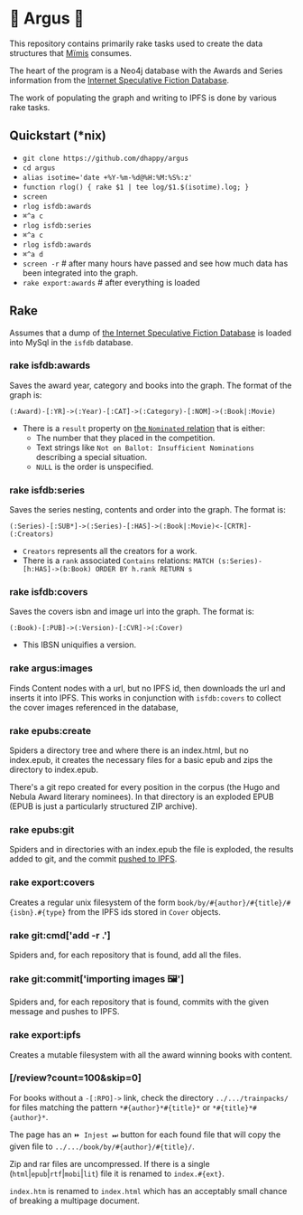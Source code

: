 # 🦚 Argus 🦚

This repository contains primarily rake tasks used to create the data structures that [Mïmis](//github.com/dhappy/mimis) consumes.

The heart of the program is a Neo4j database with the Awards and Series information from the [Internet Speculative Fiction Database](//isfdb.org).

The work of populating the graph and writing to IPFS is done by various rake tasks.

## Quickstart (*nix)

* `git clone https://github.com/dhappy/argus`
* `cd argus`
* `alias isotime='date +%Y-%m-%d@%H:%M:%S%:z'`
* `function rlog() { rake $1 | tee log/$1.$(isotime).log; }`
* `screen`
* `rlog isfdb:awards`
* `⌘^a c`
* `rlog isfdb:series`
* `⌘^a c`
* `rlog isfdb:awards`
* `⌘^a d`
* `screen -r` # after many hours have passed and see how much data has been integrated into the graph.
* `rake export:awards` # after everything is loaded

## Rake

Assumes that a dump of [the Internet Speculative Fiction Database](http://www.isfdb.org/wiki/index.php/ISFDB_Downloads) is loaded into MySql in the `isfdb` database.

### rake isfdb:awards

Saves the award year, category and books into the graph. The format of the graph is:

`(:Award)-[:YR]->(:Year)-[:CAT]->(:Category)-[:NOM]->(:Book|:Movie)`

* There is a `result` property on [the `Nominated` relation](app/models/nominated.rb) that is either:
  * The number that they placed in the competition.
  * Text strings like `Not on Ballot: Insufficient Nominations` describing a special situation.
  * `NULL` is the order is unspecified.

### rake isfdb:series

Saves the series nesting, contents and order into the graph. The format is:

`(:Series)-[:SUB*]->(:Series)-[:HAS]->(:Book|:Movie)<-[CRTR]-(:Creators)`

* `Creators` represents all the creators for a work.
* There is a `rank` associated `Contains` relations: `MATCH (s:Series)-[h:HAS]->(b:Book) ORDER BY h.rank RETURN s`

### rake isfdb:covers

Saves the covers isbn and image url into the graph. The format is:

`(:Book)-[:PUB]->(:Version)-[:CVR]->(:Cover)`

* This IBSN uniquifies a version.

### rake argus:images

Finds Content nodes with a url, but no IPFS id, then downloads the url and inserts it into IPFS. This works in conjunction with `isfdb:covers` to collect the cover images referenced in the database,

### rake epubs:create

Spiders a directory tree and where there is an index.html, but no index.epub, it creates the necessary files for a basic epub and zips the directory to index.epub.

There's a git repo created for every position in the corpus (the Hugo and Nebula Award literary nominees). In that directory is an exploded EPUB (EPUB is just a particularly structured ZIP archive).

### rake epubs:git

Spiders and in directories with an index.epub the file is exploded, the results added to git, and the commit [pushed to IPFS](//github.com/dhappy/git-remote-igis).

### rake export:covers

Creates a regular unix filesystem of the form `book/by/#{author}/#{title}/#{isbn}.#{type}` from the IPFS ids stored in `Cover` objects.

### rake git:cmd['add -r .']

Spiders and, for each repository that is found, add all the files.

### rake git:commit['importing images 🖼']

Spiders and, for each repository that is found, commits with the given message and pushes to IPFS.

### rake export:ipfs

Creates a mutable filesystem with all the award winning books with content.

### [/review?count=100&skip=0]

For books without a `-[:RPO]->` link, check the directory `../.../trainpacks/` for files matching the pattern `*#{author}*#{title}*` or `*#{title}*#{author}*`.

The page has an `⏩ Injest ⏭` button for each found file that will copy the given file to `../.../book/by/#{author}/#{title}/`.

Zip and rar files are uncompressed. If there is a single (`html`|`epub`|`rtf`|`mobi`|`lit`) file it is renamed to `index.#{ext}`.

`index.htm` is renamed to `index.html` which has an acceptably small chance of breaking a multipage document.
